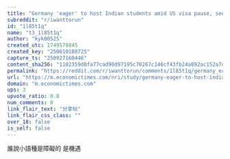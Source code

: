 ```yaml
---
title: "Germany 'eager' to host Indian students amid US visa pause, sees 35 per cent surge in university applications"
subreddit: "r/iwanttorun"
id: "1l85t1q"
name: "t3_1l85t1q"
author: "kyk00525"
created_utc: 1749578845
created_key: "250610180725"
capture_ts: "250927160446"
content_sha256: "1102359d8fa77cad90d97195c70267c146cf43fb24a892ac152a7da53a0e174d"
permalink: "https://reddit.com/r/iwanttorun/comments/1l85t1q/germany_eager_to_host_indian_students_amid_us/"
url: "https://m.economictimes.com/nri/study/germany-eager-to-host-indian-students-amid-us-visa-pause-sees-35-per-cent-surge-in-university-applications/articleshow/121753199.cms"
domain: "m.economictimes.com"
ups: 3
upvote_ratio: 0.8
num_comments: 0
link_flair_text: "分享帖"
link_flair_css_class: ""
over_18: false
is_self: false
---
```


誰說小語種是障礙的 是機遇
